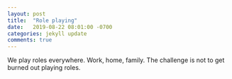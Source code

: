 ```yaml
---
layout: post
title:  "Role playing"
date:   2019-08-22 08:01:00 -0700
categories: jekyll update
comments: true
---
```


We play roles everywhere. Work, home, family. The challenge is not to get burned out playing roles. 